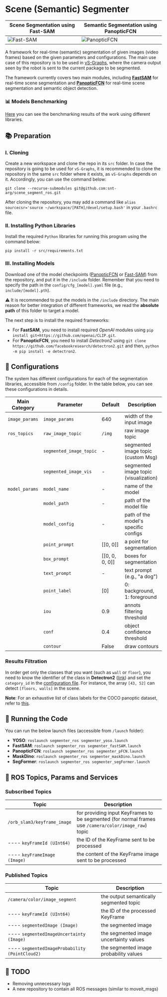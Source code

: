 # Scene (Semantic) Segmenter

| Scene Segmentation using **Fast-SAM**    | Semantic Segmentation using **PanopticFCN**        |
| ---------------------------------------- | -------------------------------------------------- |
| ![Fast-SAM](demo_fastSAM.gif "Fast-SAM") | ![PanopticFCN](demo_panopticFCN.gif "PanopticFCN") |

A framework for real-time (semantic) segmentation of given images (video frames) based on the given parameters and configurations. The main use case of this repository is to be used in [vS-Graphs](https://github.com/snt-arg/visual_sgraphs), where the camera output seen by the robot is sent to the current package to be segmented.

The framework currently covers two main modules, including **[FastSAM](https://github.com/CASIA-IVA-Lab/FastSAM)** for real-time scene segmentation and **[PanopticFCN](https://github.com/dvlab-research/PanopticFCN)** for real-time scene segmentation and semantic object detection.

### 📊 Models Benchmarking

[Here](https://github.com/snt-arg/scene_segmentation_benchmark) you can see the benchmarking results of the work using different libraries.

## 📚 Preparation

### I. Cloning

Create a new workspace and clone the repo in its `src` folder. In case the repository is going to be used for `vS-Graphs`, it is recommended to clone the repository in the same `src` folder where it exists, as `vS-Graphs` depends on it. Accordingly, you can use the command below:

```
git clone --recurse-submodules git@github.com:snt-arg/scene_segment_ros.git
```

After cloning the repository, you may add a command like `alias sourcecsr='source ~/workspace/[PATH]/devel/setup.bash'` in your `.bashrc` file.

### II. Installing Python Libraries

Install the required `Python` libraries for running this program using the command below:

```
pip install -r src/requirements.txt
```

### III. Installing Models

Download one of the model checkpoints ([PanopticFCN](https://github.com/dvlab-research/PanopticFCN#results) or [Fast-SAM](https://github.com/CASIA-IVA-Lab/FastSAM#replicate-demo)) from the repository, and put it in the `/include` folder. Remember that you need to specify the path in the `config/cfg_[model].yaml` file (e.g., `include/[model].pth`).

⚠️ It is recommended to put the models in the `/include` directory. The main reason for better integration of different frameworks, we read the **absolute path** of this folder to target a model.

The next step is to install the required frameworks:

- For **FastSAM**, you need to install required _OpenAI_ modules using `pip install git+https://github.com/openai/CLIP.git`.
- For **PanopticFCN**, you need to install _Detectron2_ using `git clone https://github.com/facebookresearch/detectron2.git` and then, `python -m pip install -e detectron2`.

## 🔨 Configurations

The system has different configurations for each of the segmentation libraries, accessible from `/config` folder. In the table below, you can see these configurations in details.

| Main Category  | Parameter               | Default        | Description                           |
| -------------- | ----------------------- | -------------- | ------------------------------------- |
| `image_params` | `image_params`          | 640            | width of the input image              |
| `ros_topics`   | `raw_image_topic`       | `/img`         | raw image topic                       |
|                | `segmented_image_topic` | -              | segmented image topic (custom Msg)    |
|                | `segmented_image_vis`   | -              | segmented image topic (visualization) |
| `model_params` | `model_name`            | -              | name of the model                     |
|                | `model_path`            | -              | path of the model file                |
|                | `model_config`          | -              | path of the model's specific configs  |
|                | `point_prompt`          | [[0, 0]]       | a point for segmentation              |
|                | `box_prompt`            | [[0, 0, 0, 0]] | boxes for segmentation                |
|                | `text_prompt`           | -              | text prompt (e.g., "a dog")           |
|                | `point_label`           | [0]            | 0: background, 1: foreground          |
|                | `iou`                   | 0.9            | annots filtering threshold            |
|                | `conf`                  | 0.4            | object confidence threshold           |
|                | `contour`               | False          | draw contours                         |

### Results Filtration

In order get only the classes that you want (such as `wall` or `floor`), you need to know the identifier of the class in **Detectron2** ([link](https://github.com/facebookresearch/detectron2/blob/main/detectron2/data/datasets/builtin_meta.py)) and set the `category_id` in the [configuration file](config/cfg_pFCN.yaml). For instance, the array `[43, 52]` can detect `[floors, walls]` in the scene. 

**Note**: For an exhaustive list of class labels for the COCO panoptic dataset, refer to [this](include/coco_panoptic_labels.md).

## 🚀 Running the Code

You can run the below launch files (accessible from `/launch` folder):

- **YOSO**: `roslaunch segmenter_ros segmenter_yoso.launch`
- **FastSAM**: `roslaunch segmenter_ros segmenter_fastSAM.launch`
- **PanopticFCN**: `roslaunch segmenter_ros segmenter_pFCN.launch`
- **MaskDino**: `roslaunch segmenter_ros segmenter_maskDino.launch`
- **SegFormer**: `roslaunch segmenter_ros segmenter_segFormer.launch`

## 🤖 ROS Topics, Params and Services

### Subscribed Topics

| Topic                        | Description                                                                                           |
| ---------------------------- | ----------------------------------------------------------------------------------------------------- |
| `/orb_slam3/keyframe_image`  | for providing input KeyFrames to be segmented (for normal frames use `/camera/color/image_raw`) topic |
| ---- `keyFrameId (UInt64)`   | the ID of the KeyFrame sent to be processed                                                           |
| ---- `keyFrameImage (Image)` | the content of the KeyFrame image sent to be processed                                                |

### Published Topics

| Topic                                          | Description                             |
| ---------------------------------------------- | --------------------------------------- |
| `/camera/color/image_segment`                  | the output semantically segmented topic |
| ---- `keyFrameId (UInt64)`                     | the ID of the processed KeyFrame        |
| ---- `segmentedImage (Image)`                  | the segmented image                     |
| ---- `segmentedImageUncertainty (Image)`       | the segmented image uncertainty values  |
| ---- `segmentedImageProbability (PointCloud2)` | the segmented image probability values  |

## 📅 TODO

- Removing unnecessary logs
- A new repository to contain all ROS messages (similar to moveit_msgs)
